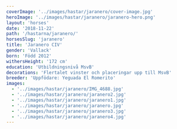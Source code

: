 ```yaml
---
coverImage: '../images/hastar/jaranero/cover-image.jpg'
heroImage: '../images/hastar/jaranero/jaranero-hero.png'
layout: 'horses'
date: '2018-11-22'
path: '/hastarna/jaranero/'
horsesSlug: 'jaranero'
title: 'Jaranero CIV'
gender: 'Vallack'
born: 'Född 2012'
withersHeight: '172 cm'
education: 'Utbildningsnivå MsvB'
decorations: 'Flertalet vinster och placeringar upp till MsvB'
breeder: 'Uppfödare: Yeguada El Romerito'
images:
  - '../images/hastar/jaranero/IMG_4688.jpg'
  - '../images/hastar/jaranero/jaranero2.jpg'
  - '../images/hastar/jaranero/jaranero1.jpg'
  - '../images/hastar/jaranero/jaranero.jpg'
  - '../images/hastar/jaranero/jaranero3.jpg'
  - '../images/hastar/jaranero/jaranero4.jpg'
---
```

